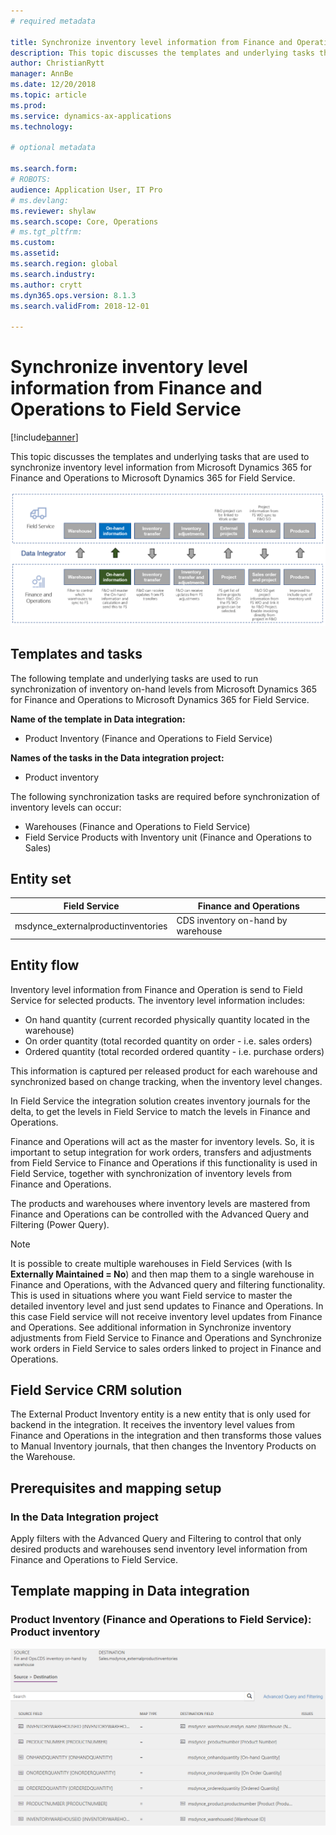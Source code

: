 ```yaml
---
# required metadata

title: Synchronize inventory level information from Finance and Operations to Field Service 
description: This topic discusses the templates and underlying tasks that are used to synchronize inventory level information from Microsoft Dynamics 365 for Finance and Operations to Microsoft Dynamics 365 for Field Service.
author: ChristianRytt
manager: AnnBe
ms.date: 12/20/2018
ms.topic: article
ms.prod: 
ms.service: dynamics-ax-applications
ms.technology: 

# optional metadata

ms.search.form: 
# ROBOTS: 
audience: Application User, IT Pro
# ms.devlang: 
ms.reviewer: shylaw
ms.search.scope: Core, Operations
# ms.tgt_pltfrm: 
ms.custom: 
ms.assetid: 
ms.search.region: global
ms.search.industry: 
ms.author: crytt
ms.dyn365.ops.version: 8.1.3 
ms.search.validFrom: 2018-12-01

---
```


# Synchronize inventory level information from Finance and Operations to Field Service 

[!include[banner](../includes/banner.md)]

This topic discusses the templates and underlying tasks that are used to synchronize inventory level information from Microsoft Dynamics 365 for Finance and Operations to Microsoft Dynamics 365 for Field Service.

[![Synchronization of business processes between Finance and Operations and Field Service](./media/FSOnHandOW.png)](./media/FSOnHandOW.png)

## Templates and tasks
The following template and underlying tasks are used to run synchronization of inventory on-hand levels from Microsoft Dynamics 365 for Finance and Operations to Microsoft Dynamics 365 for Field Service.

**Name of the template in Data integration:**
- Product Inventory (Finance and Operations to Field Service)
  
**Names of the tasks in the Data integration project:**
- Product inventory

The following synchronization tasks are required before synchronization of inventory levels can occur:
- Warehouses (Finance and Operations to Field Service) 
- Field Service Products with Inventory unit (Finance and Operations to Sales) 

## Entity set

| Field Service                      | Finance and Operations                 |
|------------------------------------|----------------------------------------|
| msdynce_externalproductinventories | CDS inventory on-hand by warehouse     |

## Entity flow
Inventory level information from Finance and Operation is send to Field Service for selected products. The inventory level information includes: 
- On hand quantity (current recorded physically quantity located in the warehouse)
- On order quantity (total recorded quantity on order - i.e. sales orders)
- Ordered quantity (total recorded ordered quantity - i.e. purchase orders)

This information is captured per released product for each warehouse and synchronized based on change tracking, when the inventory level changes.

In Field Service the integration solution creates inventory journals for the delta, to get the levels in Field Service to match the levels in Finance and Operations.

Finance and Operations will act as the master for inventory levels. So, it is important to setup integration for work orders, transfers and adjustments from Field Service to Finance and Operations if this functionality is used in Field Service, together with synchronization of inventory levels from Finance and Operations.

The products and warehouses where inventory levels are mastered from Finance and Operations can be controlled with the Advanced Query and Filtering (Power Query).

> [!NOTE]
> It is possible to create multiple warehouses in Field Services (with Is **Externally Maintained = No**) and then map them to a single warehouse in Finance and Operations, with the Advanced query and filtering functionality. This is used in situations where you want Field service to master the detailed inventory level and just send updates to Finance and Operations. In this case Field service will not receive inventory level updates from Finance and Operations. See additional information in Synchronize inventory adjustments from Field Service to Finance and Operations and Synchronize work orders in Field Service to sales orders linked to project in Finance and Operations.

## Field Service CRM solution
The External Product Inventory entity is a new entity that is only used for backend in the integration. It receives the inventory level values from Finance and Operations in the integration and then transforms those values to Manual Inventory journals, that then changes the Inventory Products on the Warehouse. 

## Prerequisites and mapping setup

### In the Data Integration project
Apply filters with the Advanced  Query and Filtering to control that only desired products and warehouses send inventory level information from Finance and Operations to Field Service.

## Template mapping in Data integration

### Product Inventory (Finance and Operations to Field Service): Product inventory

[![Template mapping in Data integration](./media/FSinventoryLevel1.png)](./media/FSinventoryLevel1.png)
